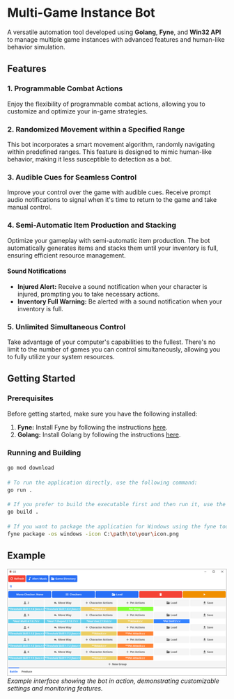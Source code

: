 # Multi-Game Instance Bot

A versatile automation tool developed using **Golang**, **Fyne**, and **Win32 API** to manage multiple game instances with advanced features and human-like behavior simulation.


## Features  

### 1. Programmable Combat Actions  
Enjoy the flexibility of programmable combat actions, allowing you to customize and optimize your in-game strategies.  

### 2. Randomized Movement within a Specified Range  
This bot incorporates a smart movement algorithm, randomly navigating within predefined ranges. This feature is designed to mimic human-like behavior, making it less susceptible to detection as a bot.  

### 3. Audible Cues for Seamless Control  
Improve your control over the game with audible cues. Receive prompt audio notifications to signal when it's time to return to the game and take manual control.  

### 4. Semi-Automatic Item Production and Stacking  
Optimize your gameplay with semi-automatic item production. The bot automatically generates items and stacks them until your inventory is full, ensuring efficient resource management.  

#### Sound Notifications  
- **Injured Alert:** Receive a sound notification when your character is injured, prompting you to take necessary actions.  
- **Inventory Full Warning:** Be alerted with a sound notification when your inventory is full.  

### 5. Unlimited Simultaneous Control  
Take advantage of your computer's capabilities to the fullest. There's no limit to the number of games you can control simultaneously, allowing you to fully utilize your system resources.  


## Getting Started  

### Prerequisites  
Before getting started, make sure you have the following installed:  
1. **Fyne:** Install Fyne by following the instructions [here](https://developer.fyne.io/started/).  
2. **Golang:** Install Golang by following the instructions [here](https://go.dev/doc/install).  

### Running and Building  
```bash
go mod download

# To run the application directly, use the following command:
go run .

# If you prefer to build the executable first and then run it, use the following commands:
go build .

# If you want to package the application for Windows using the fyne tool, use the following command:
fyne package -os windows -icon C:\path\to\your\icon.png
```

## Example
![alt text](https://github.com/g70245/cg/blob/main/example.png?raw=true)  
*Example interface showing the bot in action, demonstrating customizable settings and monitoring features.*
